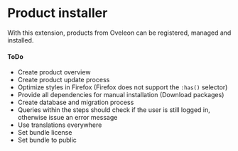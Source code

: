 # Product installer
With this extension, products from Oveleon can be registered, managed and installed.

#### ToDo
- Create product overview
- Create product update process
- Optimize styles in Firefox (Firefox does not support the `:has()` selector)
- Provide all dependencies for manual installation (Download packages)
- Create database and migration process
- Queries within the steps should check if the user is still logged in, otherwise issue an error message
- Use translations everywhere
- Set bundle license
- Set bundle to public
